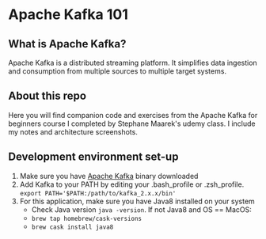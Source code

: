 # Apache Kafka 101
 
 ## What is Apache Kafka?
 Apache Kafka is a distributed streaming platform. It simplifies data ingestion and consumption from multiple sources to multiple target systems.
 
 ## About this repo
Here you will find companion code and exercises from the Apache Kafka for beginners course I completed by Stephane Maarek's udemy class. I include my notes and architecture screenshots.

## Development environment set-up
1. Make sure you have [Apache Kafka](https://kafka.apache.org/downloads)  binary downloaded
2. Add Kafka to your PATH by editing your .bash_profile or .zsh_profile. `export PATH='$PATH:/path/to/kafka_2.x.x/bin'`
3. For this application, make sure you have Java8 installed on your system
   - Check Java version `java -version`. If not Java8 and OS == MacOS:
   - `brew tap homebrew/cask-versions`
   - `brew cask install java8`
